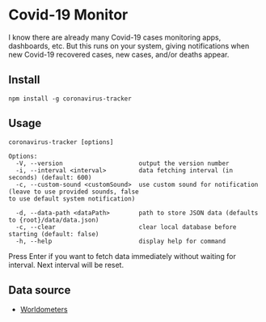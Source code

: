 # Covid-19 Monitor

I know there are already many Covid-19 cases monitoring apps, dashboards, etc.
But this runs on your system, giving notifications when new Covid-19 recovered cases, new cases, and/or deaths appear.

## Install

```
npm install -g coronavirus-tracker
```

## Usage

```
coronavirus-tracker [options]

Options:
  -V, --version                     output the version number
  -i, --interval <interval>         data fetching interval (in seconds) (default: 600)
  -c, --custom-sound <customSound>  use custom sound for notification (leave to use provided sounds, false                                   to use default system notification)

  -d, --data-path <dataPath>        path to store JSON data (defaults to {root}/data/data.json)
  -c, --clear                       clear local database before starting (default: false)
  -h, --help                        display help for command
```

Press Enter if you want to fetch data immediately without waiting for interval.
Next interval will be reset.

## Data source

- [Worldometers](https://www.worldometers.info/coronavirus/)
